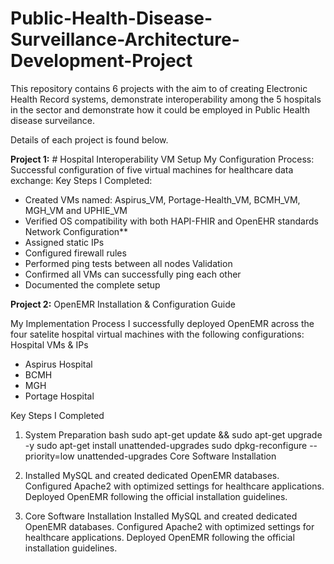 # Public-Health-Disease-Surveillance-Architecture-Development-Project
This repository contains 6 projects with the aim to of creating Electronic Health Record systems, demonstrate interoperability among the 5 hospitals in the sector and demonstrate how it could be employed in Public Health disease surveilance.

Details of each project is found below.

**Project 1:** # Hospital Interoperability VM Setup
My Configuration Process: Successful configuration of five virtual machines for healthcare data exchange:
Key Steps I Completed:
   - Created VMs named: Aspirus_VM, Portage-Health_VM, BCMH_VM, MGH_VM and UPHIE_VM
   - Verified OS compatibility with both HAPI-FHIR and OpenEHR standards
Network Configuration**
   - Assigned static IPs
   - Configured firewall rules
   - Performed ping tests between all nodes
Validation
   - Confirmed all VMs can successfully ping each other
   - Documented the complete setup

**Project 2:** OpenEMR Installation & Configuration Guide

My Implementation Process
I successfully deployed OpenEMR across the four satelite hospital virtual machines with the following configurations:
Hospital VMs & IPs
- Aspirus Hospital 
- BCMH
- MGH
- Portage Hospital

Key Steps I Completed
1. System Preparation
bash
sudo apt-get update && sudo apt-get upgrade -y
sudo apt-get install unattended-upgrades
sudo dpkg-reconfigure --priority=low unattended-upgrades
Core Software Installation

2. Installed MySQL and created dedicated OpenEMR databases. Configured Apache2 with optimized settings for healthcare applications. Deployed OpenEMR following the official installation guidelines.
3. Core Software Installation
Installed MySQL and created dedicated OpenEMR databases. Configured Apache2 with optimized settings for healthcare applications. Deployed OpenEMR following the official installation guidelines.




